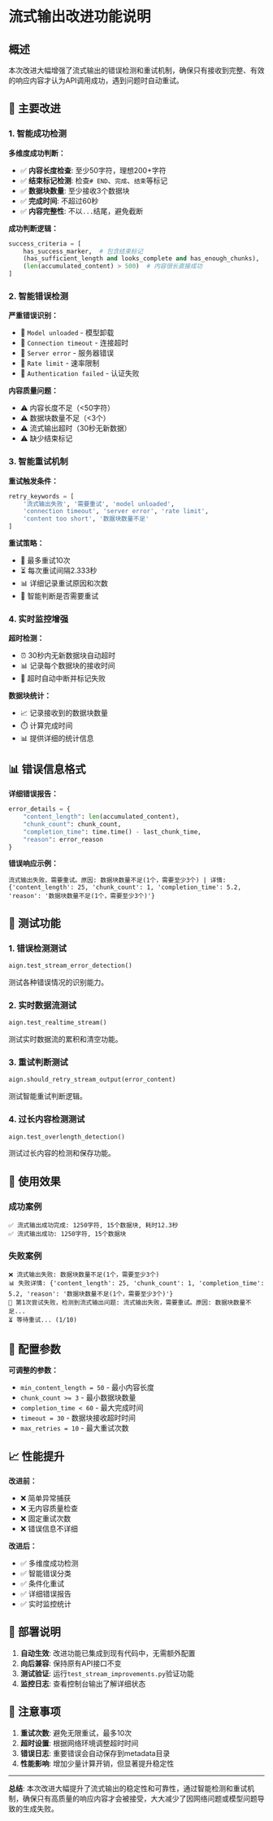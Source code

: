 # 流式输出改进功能说明

## 概述

本次改进大幅增强了流式输出的错误检测和重试机制，确保只有接收到完整、有效的响应内容才认为API调用成功，遇到问题时自动重试。

## 🚀 主要改进

### 1. 智能成功检测

**多维度成功判断：**
- ✅ **内容长度检查**: 至少50字符，理想200+字符
- ✅ **结束标记检测**: 检查`# END`、`完成`、`结束`等标记
- ✅ **数据块数量**: 至少接收3个数据块
- ✅ **完成时间**: 不超过60秒
- ✅ **内容完整性**: 不以`...`结尾，避免截断

**成功判断逻辑：**
```python
success_criteria = [
    has_success_marker,  # 包含结束标记
    (has_sufficient_length and looks_complete and has_enough_chunks),  # 长度足够且完整
    (len(accumulated_content) > 500)  # 内容很长直接成功
]
```

### 2. 智能错误检测

**严重错误识别：**
- 🚨 `Model unloaded` - 模型卸载
- 🚨 `Connection timeout` - 连接超时
- 🚨 `Server error` - 服务器错误
- 🚨 `Rate limit` - 速率限制
- 🚨 `Authentication failed` - 认证失败

**内容质量问题：**
- ⚠️ 内容长度不足（<50字符）
- ⚠️ 数据块数量不足（<3个）
- ⚠️ 流式输出超时（30秒无新数据）
- ⚠️ 缺少结束标记

### 3. 智能重试机制

**重试触发条件：**
```python
retry_keywords = [
    '流式输出失败', '需要重试', 'model unloaded', 
    'connection timeout', 'server error', 'rate limit',
    'content too short', '数据块数量不足'
]
```

**重试策略：**
- 🔄 最多重试10次
- ⏳ 每次重试间隔2.333秒
- 📊 详细记录重试原因和次数
- 🎯 智能判断是否需要重试

### 4. 实时监控增强

**超时检测：**
- ⏰ 30秒内无新数据块自动超时
- 📊 记录每个数据块的接收时间
- 🚨 超时自动中断并标记失败

**数据块统计：**
- 📈 记录接收到的数据块数量
- ⏱️ 计算完成时间
- 📊 提供详细的统计信息

## 📊 错误信息格式

**详细错误报告：**
```python
error_details = {
    "content_length": len(accumulated_content),
    "chunk_count": chunk_count,
    "completion_time": time.time() - last_chunk_time,
    "reason": error_reason
}
```

**错误响应示例：**
```
流式输出失败，需要重试。原因: 数据块数量不足(1个，需要至少3个) | 详情: {'content_length': 25, 'chunk_count': 1, 'completion_time': 5.2, 'reason': '数据块数量不足(1个，需要至少3个)'}
```

## 🧪 测试功能

### 1. 错误检测测试
```python
aign.test_stream_error_detection()
```
测试各种错误情况的识别能力。

### 2. 实时数据流测试
```python
aign.test_realtime_stream()
```
测试实时数据流的累积和清空功能。

### 3. 重试判断测试
```python
aign.should_retry_stream_output(error_content)
```
测试智能重试判断逻辑。

### 4. 过长内容检测测试
```python
aign.test_overlength_detection()
```
测试过长内容的检测和保存功能。

## 🎯 使用效果

### 成功案例
```
✅ 流式输出成功完成: 1250字符, 15个数据块, 耗时12.3秒
✅ 流式输出成功: 1250字符, 15个数据块
```

### 失败案例
```
❌ 流式输出失败: 数据块数量不足(1个，需要至少3个)
📊 失败详情: {'content_length': 25, 'chunk_count': 1, 'completion_time': 5.2, 'reason': '数据块数量不足(1个，需要至少3个)'}
🔄 第1次尝试失败，检测到流式输出问题: 流式输出失败，需要重试。原因: 数据块数量不足...
⏳ 等待重试... (1/10)
```

## 🔧 配置参数

**可调整的参数：**
- `min_content_length = 50` - 最小内容长度
- `chunk_count >= 3` - 最小数据块数量
- `completion_time < 60` - 最大完成时间
- `timeout = 30` - 数据块接收超时时间
- `max_retries = 10` - 最大重试次数

## 📈 性能提升

**改进前：**
- ❌ 简单异常捕获
- ❌ 无内容质量检查
- ❌ 固定重试次数
- ❌ 错误信息不详细

**改进后：**
- ✅ 多维度成功检测
- ✅ 智能错误分类
- ✅ 条件化重试
- ✅ 详细错误报告
- ✅ 实时监控统计

## 🚀 部署说明

1. **自动生效**: 改进功能已集成到现有代码中，无需额外配置
2. **向后兼容**: 保持原有API接口不变
3. **测试验证**: 运行`test_stream_improvements.py`验证功能
4. **监控日志**: 查看控制台输出了解详细状态

## 📝 注意事项

1. **重试次数**: 避免无限重试，最多10次
2. **超时设置**: 根据网络环境调整超时时间
3. **错误日志**: 重要错误会自动保存到metadata目录
4. **性能影响**: 增加少量计算开销，但显著提升稳定性

---

**总结**: 本次改进大幅提升了流式输出的稳定性和可靠性，通过智能检测和重试机制，确保只有高质量的响应内容才会被接受，大大减少了因网络问题或模型问题导致的生成失败。
